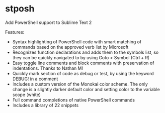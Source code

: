 stposh
======

Add PowerShell support to Sublime Text 2

Features:
- Syntax highlighting of PowerShell code with smart matching of commands based on the approved verb list by Microsoft
- Recognizes function declarations and adds them to the symbols list, so they can be quickly navigated to by using Goto > Symbol (Ctrl + R)
- Easy toggle line comments and block comments with preservation of indentations. Thanks to Nathan M!
- Quickly mark section of code as debug or test, by using the keyword DEBUG! in a comment
- Includes a custom version of the Monokai color scheme. The only change is a slightly darker default color and setting color to the variable scope (white)
- Full command completions of native PowerShell commands
- Includes a library of 22 snippets
